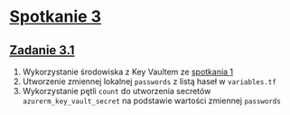 # [Spotkanie 3](https://github.com/cloudstateu/kurs-iac-terraform/blob/master/Zjazd3/zadania.md)


## [Zadanie 3.1](./zadanie1)


1. Wykorzystanie środowiska z Key Vaultem ze [spotkania 1](../spotkanie1/zadanie2/)
2. Utworzenie zmiennej lokalnej `passwords` z listą haseł w `variables.tf`
3. Wykorzystanie pętli `count` do utworzenia secretów `azurerm_key_vault_secret` na podstawie wartości zmiennej `passwords`